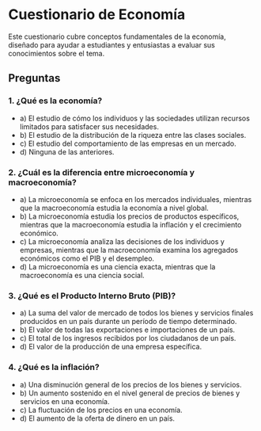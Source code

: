 # Cuestionario de Economía

Este cuestionario cubre conceptos fundamentales de la economía, diseñado para ayudar a estudiantes y entusiastas a evaluar sus conocimientos sobre el tema.

## Preguntas

### 1. ¿Qué es la economía?
- a) El estudio de cómo los individuos y las sociedades utilizan recursos limitados para satisfacer sus necesidades.
- b) El estudio de la distribución de la riqueza entre las clases sociales.
- c) El estudio del comportamiento de las empresas en un mercado.
- d) Ninguna de las anteriores.

### 2. ¿Cuál es la diferencia entre microeconomía y macroeconomía?
- a) La microeconomía se enfoca en los mercados individuales, mientras que la macroeconomía estudia la economía a nivel global.
- b) La microeconomía estudia los precios de productos específicos, mientras que la macroeconomía estudia la inflación y el crecimiento económico.
- c) La microeconomía analiza las decisiones de los individuos y empresas, mientras que la macroeconomía examina los agregados económicos como el PIB y el desempleo.
- d) La microeconomía es una ciencia exacta, mientras que la macroeconomía es una ciencia social.

### 3. ¿Qué es el Producto Interno Bruto (PIB)?
- a) La suma del valor de mercado de todos los bienes y servicios finales producidos en un país durante un período de tiempo determinado.
- b) El valor de todas las exportaciones e importaciones de un país.
- c) El total de los ingresos recibidos por los ciudadanos de un país.
- d) El valor de la producción de una empresa específica.

### 4. ¿Qué es la inflación?
- a) Una disminución general de los precios de los bienes y servicios.
- b) Un aumento sostenido en el nivel general de precios de bienes y servicios en una economía.
- c) La fluctuación de los precios en una economía.
- d) El aumento de la oferta de dinero en un país.


